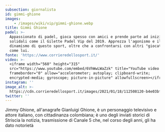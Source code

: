 ```yaml
---
subsection: giornalista
id: gimmi-ghione
images: 
    - /images/wiki/vip/gimmi-ghione.webp
title: Gimmi Ghione
padel: >-
  Appassionato di padel, gioca spesso con amici e prende parte ad iniziative
  solidali come il Gilette Padel Vip del 2019. Apprezza l'agonismo e il
  dinamismo di questo sport, oltre che a confrontarsi con altri "giocatori" noti
  come lui.
fonte: 'https://www.corrieredellosport.it/'
video: >-
  <iframe width="560" height="315"
  src="https://www.youtube.com/embed/6VhWwLWaZzk" title="YouTube video player"
  frameborder="0" allow="accelerometer; autoplay; clipboard-write;
  encrypted-media; gyroscope; picture-in-picture" allowfullscreen></iframe>
instagram: ''
image_alt: >-
  https://cdn.corrieredellosport.it/images/2021/01/18/112508120-b4e03bf3-f279-4751-a40d-667fbfa366bd.jpg
twitter: ''
---
```

Jimmy Ghione, all'anagrafe Gianluigi Ghione, è un personaggio televisivo e attore italiano, con cittadinanza colombiana; è uno degli inviati storici di Striscia la notizia, trasmissione di Canale 5 che, nel corso degli anni, gli ha dato notorietà